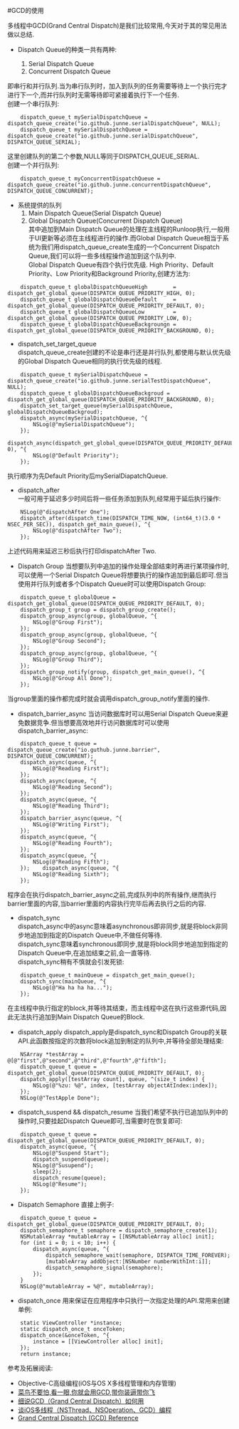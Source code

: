 
#GCD的使用

多线程中GCD(Grand Central Dispatch)是我们比较常用,今天对于其的常见用法做以总结.  
 
* Dispatch Queue的种类一共有两种:   

   1. Serial Dispatch Queue
   2. Concurrent Dispatch Queue   

即串行和并行队列.当为串行队列时，加入到队列的任务需要等待上一个执行完才进行下一个,而并行队列时无需等待即可紧接着执行下一个任务.   
创建一个串行队列:    

```
    dispatch_queue_t mySerialDispatchQueue = dispatch_queue_create("io.github.junne.serialDispatchQueue", NULL);
    dispatch_queue_t mySerialDispatchQueue = dispatch_queue_create("io.github.junne.serialDispatchQueue", DISPATCH_QUEUE_SERIAL);
```

这里创建队列的第二个参数,NULL等同于DISPATCH_QUEUE_SERIAL.   
创建一个并行队列:   

```
    dispatch_queue_t myConcurrentDispatchQueue = dispatch_queue_create("io.github.junne.concurrentDispatchQueue", DISPATCH_QUEUE_CONCURRENT);
```   

* 系统提供的队列
  1. Main Dispatch Queue(Serial Dispatch Queue)  
  2. Global Dispatch Queue(Concurrent Dispatch Queue)  
其中追加到Main Dispatch Queue的处理在主线程的Runloop执行,一般用于UI更新等必须在主线程进行的操作.而Global Dispatch Queue相当于系统为我们用dispatch_queue_create生成的一个Concurrent Dispatch Queue,我们可以将一些多线程操作追加到这个队列中.   
Global Dispatch Queue有四个执行优先级. High Priority、Default Priority、Low Priority和Background Priority,创建方法为:   

```
    dispatch_queue_t globalDispatchQueueHigh        = dispatch_get_global_queue(DISPATCH_QUEUE_PRIORITY_HIGH, 0);
    dispatch_queue_t globalDispatchQueueDefault     = dispatch_get_global_queue(DISPATCH_QUEUE_PRIORITY_DEFAULT, 0);
    dispatch_queue_t globalDispatchQueueLow         = dispatch_get_global_queue(DISPATCH_QUEUE_PRIORITY_LOW, 0);
    dispatch_queue_t globalDispatchQueueBackgroungn = dispatch_get_global_queue(DISPATCH_QUEUE_PRIORITY_BACKGROUND, 0);
```

* dispatch_set_target_queue    
dispatch_queue_create创建的不论是串行还是并行队列,都使用与默认优先级的Global Dispatch Queue相同的执行优先级的线程.  

```
    dispatch_queue_t mySerialDispatchQueue = dispatch_queue_create("io.github.junne.serialTestDispatchQueue", NULL);
    dispatch_queue_t globalDispatchQueueBackgroud = dispatch_get_global_queue(DISPATCH_QUEUE_PRIORITY_BACKGROUND, 0);
    dispatch_set_target_queue(mySerialDispatchQueue, globalDispatchQueueBackgroud);
    dispatch_async(mySerialDispatchQueue, ^{
        NSLog(@"mySerialDispatchQueue");
    });
    dispatch_async(dispatch_get_global_queue(DISPATCH_QUEUE_PRIORITY_DEFAULT, 0), ^{
        NSLog(@"Default Priority");
    });
```
执行顺序为先Default Priority后mySerialDiapatchQueue. 

* dispatch_after  
一般可用于延迟多少时间后将一些任务添加到队列,经常用于延后执行操作:  

```
    NSLog(@"dispatchAfter One");
    dispatch_after(dispatch_time(DISPATCH_TIME_NOW, (int64_t)(3.0 * NSEC_PER_SEC)), dispatch_get_main_queue(), ^{
        NSLog(@"dispatchAfter Two");
    });
```
上述代码用来延迟三秒后执行打印dispatchAfter Two.   

* Dispatch Group
当想要队列中追加的操作处理全部结束时再进行某项操作时,可以使用一个Serial Dispatch Queue将想要执行的操作追加到最后即可.但当使用并行队列或者多个Dispatch Queue时可以使用Dispatch Group:  

```
    dispatch_queue_t globalQueue = dispatch_get_global_queue(DISPATCH_QUEUE_PRIORITY_DEFAULT, 0);
    dispatch_group_t group = dispatch_group_create();
    dispatch_group_async(group, globalQueue, ^{
        NSLog(@"Group First");
    });
    dispatch_group_async(group, globalQueue, ^{
        NSLog(@"Group Second");
    });
    dispatch_group_async(group, globalQueue, ^{
        NSLog(@"Group Third");
    });
    dispatch_group_notify(group, dispatch_get_main_queue(), ^{
        NSLog(@"Group All Done");
    });
```
当group里面的操作都完成时就会调用dispatch_group_notify里面的操作.  

* dispatch_barrier_async
当访问数据库时可以用Serial Dispatch Queue来避免数据竞争.但当想要高效地并行访问数据库时可以使用dispatch_barrier_async:  

```
    dispatch_queue_t queue = dispatch_queue_create("io.guthub.junne.barrier", DISPATCH_QUEUE_CONCURRENT);
    dispatch_async(queue, ^{
        NSLog(@"Reading First");
    });
    dispatch_async(queue, ^{
        NSLog(@"Reading Second");
    });
    dispatch_async(queue, ^{
        NSLog(@"Reading Third");
    });
    dispatch_barrier_async(queue, ^{
        NSLog(@"Writing First");
    });
    dispatch_async(queue, ^{
        NSLog(@"Reading Fourth");
    });
    dispatch_async(queue, ^{
        NSLog(@"Reading Fifth");
    });    dispatch_async(queue, ^{
        NSLog(@"Reading Sixth");
    });
```
程序会在执行dispatch_barrier_async之前,完成队列中的所有操作,继而执行barrier里面的内容,当barrier里面的内容执行完毕后再去执行之后的内容.   

* dispatch_sync  
dispatch_async中的async意味着asynchronous即非同步,就是将block非同步地追加到指定的Dispatch Queue中,不做任何等待.   
dispatch_sync意味着synchronous即同步,就是将block同步地追加到指定的Dispatch Queue中,在追加结束之前,会一直等待.  
dispatch_sync稍有不慎就会引发死锁:   

```
    dispatch_queue_t mainQueue = dispatch_get_main_queue();
    dispatch_sync(mainQueue, ^{
        NSLog(@"Ha ha ha ha...");
    });
```
在主线程中执行指定的block,并等待其结束，而主线程中这在执行这些源代码,因此无法执行追加到Main Dispatch Queue的Block.   

* dispatch_apply
dispatch_apply是dispatch_sync和Dispatch Group的关联API.此函数按指定的次数将block追加到制定的队列中,并等待全部处理结束: 

```
    NSArray *testArray = @[@"first",@"second",@"third",@"fourth",@"fifth"];
    dispatch_queue_t queue = dispatch_get_global_queue(DISPATCH_QUEUE_PRIORITY_DEFAULT, 0);
    dispatch_apply([testArray count], queue, ^(size_t index) {
        NSLog(@"%zu: %@", index, [testArray objectAtIndex:index]);
    });
    NSLog(@"TestApple Done");
```

* dispatch_suspend && dispatch_resume
当我们希望不执行已追加队列中的操作时,只要挂起Dispatch Queue即可,当需要时在恢复即可:   

```
    dispatch_queue_t queue = dispatch_get_global_queue(DISPATCH_QUEUE_PRIORITY_DEFAULT, 0);
    dispatch_async(queue, ^{
        NSLog(@"Suspend Start");
        dispatch_suspend(queue);
        NSLog(@"Susupend");
        sleep(2);
        dispatch_resume(queue);
        NSLog(@"Resume");
    });
```

* Dispatch Semaphore
直接上例子:

```
    dispatch_queue_t queue = dispatch_get_global_queue(DISPATCH_QUEUE_PRIORITY_DEFAULT, 0);
    dispatch_semaphore_t semaphore = dispatch_semaphore_create(1);
    NSMutableArray *mutableArray = [[NSMutableArray alloc] init];
    for (int i = 0; i < 10; i++) {
        dispatch_async(queue, ^{
            dispatch_semaphore_wait(semaphore, DISPATCH_TIME_FOREVER);
            [mutableArray addObject:[NSNumber numberWithInt:i]];
            dispatch_semaphore_signal(semaphore);
        });
    }
    NSLog(@"mutableArray = %@", mutableArray);
```

* dispatch_once
用来保证在应用程序中只执行一次指定处理的API.常用来创建单例:

```
    static ViewController *instance;
    static dispatch_once_t onceToken;
    dispatch_once(&onceToken, ^{
        instance = [[ViewController alloc] init];
    });
    return instance;
```

参考及拓展阅读:  
* Objective-C高级编程(iOS与OS X多线程管理和内存管理)  
* [菜鸟不要怕,看一眼,你就会用GCD,带你装逼带你飞](http://pingguohe.net/2016/03/07/GCD-is-so-easy.html)
* [细说GCD（Grand Central Dispatch）如何用](https://github.com/ming1016/study/wiki/细说GCD（Grand-Central-Dispatch）如何用)  
* [谈iOS多线程（NSThread、NSOperation、GCD）编程](https://github.com/minggo620/iOSMutipleThread)  
* [Grand Central Dispatch (GCD) Reference](https://developer.apple.com/library/ios/documentation/Performance/Reference/GCD_libdispatch_Ref/index.html#//apple_ref/doc/uid/TP40008079)